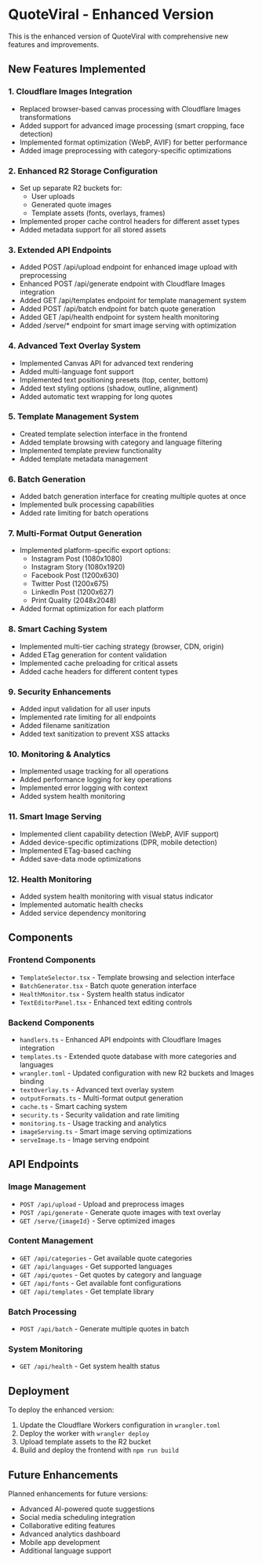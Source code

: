 # QuoteViral - Enhanced Version

This is the enhanced version of QuoteViral with comprehensive new features and improvements.

## New Features Implemented

### 1. Cloudflare Images Integration
- Replaced browser-based canvas processing with Cloudflare Images transformations
- Added support for advanced image processing (smart cropping, face detection)
- Implemented format optimization (WebP, AVIF) for better performance
- Added image preprocessing with category-specific optimizations

### 2. Enhanced R2 Storage Configuration
- Set up separate R2 buckets for:
  - User uploads
  - Generated quote images
  - Template assets (fonts, overlays, frames)
- Implemented proper cache control headers for different asset types
- Added metadata support for all stored assets

### 3. Extended API Endpoints
- Added POST /api/upload endpoint for enhanced image upload with preprocessing
- Enhanced POST /api/generate endpoint with Cloudflare Images integration
- Added GET /api/templates endpoint for template management system
- Added POST /api/batch endpoint for batch quote generation
- Added GET /api/health endpoint for system health monitoring
- Added /serve/* endpoint for smart image serving with optimization

### 4. Advanced Text Overlay System
- Implemented Canvas API for advanced text rendering
- Added multi-language font support
- Implemented text positioning presets (top, center, bottom)
- Added text styling options (shadow, outline, alignment)
- Added automatic text wrapping for long quotes

### 5. Template Management System
- Created template selection interface in the frontend
- Added template browsing with category and language filtering
- Implemented template preview functionality
- Added template metadata management

### 6. Batch Generation
- Added batch generation interface for creating multiple quotes at once
- Implemented bulk processing capabilities
- Added rate limiting for batch operations

### 7. Multi-Format Output Generation
- Implemented platform-specific export options:
  - Instagram Post (1080x1080)
  - Instagram Story (1080x1920)
  - Facebook Post (1200x630)
  - Twitter Post (1200x675)
  - LinkedIn Post (1200x627)
  - Print Quality (2048x2048)
- Added format optimization for each platform

### 8. Smart Caching System
- Implemented multi-tier caching strategy (browser, CDN, origin)
- Added ETag generation for content validation
- Implemented cache preloading for critical assets
- Added cache headers for different content types

### 9. Security Enhancements
- Added input validation for all user inputs
- Implemented rate limiting for all endpoints
- Added filename sanitization
- Added text sanitization to prevent XSS attacks

### 10. Monitoring & Analytics
- Implemented usage tracking for all operations
- Added performance logging for key operations
- Implemented error logging with context
- Added system health monitoring

### 11. Smart Image Serving
- Implemented client capability detection (WebP, AVIF support)
- Added device-specific optimizations (DPR, mobile detection)
- Implemented ETag-based caching
- Added save-data mode optimizations

### 12. Health Monitoring
- Added system health monitoring with visual status indicator
- Implemented automatic health checks
- Added service dependency monitoring

## Components

### Frontend Components
- `TemplateSelector.tsx` - Template browsing and selection interface
- `BatchGenerator.tsx` - Batch quote generation interface
- `HealthMonitor.tsx` - System health status indicator
- `TextEditorPanel.tsx` - Enhanced text editing controls

### Backend Components
- `handlers.ts` - Enhanced API endpoints with Cloudflare Images integration
- `templates.ts` - Extended quote database with more categories and languages
- `wrangler.toml` - Updated configuration with new R2 buckets and Images binding
- `textOverlay.ts` - Advanced text overlay system
- `outputFormats.ts` - Multi-format output generation
- `cache.ts` - Smart caching system
- `security.ts` - Security validation and rate limiting
- `monitoring.ts` - Usage tracking and analytics
- `imageServing.ts` - Smart image serving optimizations
- `serveImage.ts` - Image serving endpoint

## API Endpoints

### Image Management
- `POST /api/upload` - Upload and preprocess images
- `POST /api/generate` - Generate quote images with text overlay
- `GET /serve/{imageId}` - Serve optimized images

### Content Management
- `GET /api/categories` - Get available quote categories
- `GET /api/languages` - Get supported languages
- `GET /api/quotes` - Get quotes by category and language
- `GET /api/fonts` - Get available font configurations
- `GET /api/templates` - Get template library

### Batch Processing
- `POST /api/batch` - Generate multiple quotes in batch

### System Monitoring
- `GET /api/health` - Get system health status

## Deployment

To deploy the enhanced version:

1. Update the Cloudflare Workers configuration in `wrangler.toml`
2. Deploy the worker with `wrangler deploy`
3. Upload template assets to the R2 bucket
4. Build and deploy the frontend with `npm run build`

## Future Enhancements

Planned enhancements for future versions:
- Advanced AI-powered quote suggestions
- Social media scheduling integration
- Collaborative editing features
- Advanced analytics dashboard
- Mobile app development
- Additional language support